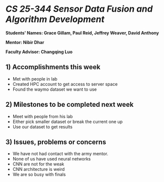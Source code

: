 # *CS 25-344 Sensor Data Fusion and Algorithm Development*

**Students' Names: Grace Gillam, Paul Reid, Jeffrey Weaver, David Anthony**

**Mentor: Nibir Dhar**

**Faculty Advisor: Changqing Luo**

## 1) Accomplishments this week ##
   - Met with people in lab
   - Created HPC account to get access to server space
   - Found the waymo dataset we want to use

## 2) Milestones to be completed next week ##
   - Meet with people from his lab
   - Either pick smaller dataset or break the current one up
   - Use our dataset to get results

## 3) Issues, problems or concerns ##
   - We have not had contact with the army mentor.
   - None of us have used neural networks
   - CNN are not for the weak
   - CNN architecture is weird
   - We are so busy with finals 
